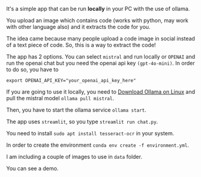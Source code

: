 It's a simple app that can be run **locally** in your PC with the use of ollama.



You upload an image which contains code (works with python, may work with other language also) and it extracts the code for you.



The idea came because many people upload a code image in social instead of a text piece of code. So, this is a way to extract the code!



The app has 2 options. You can select `mistral` and run locally or `OPENAI` and run the openai chat but you need the openai api key `(gpt-4o-mini)`. In order to do so, you have to

`export OPENAI_API_KEY="your_openai_api_key_here"`



If you are going to use it locally, you need to [Download Ollama on Linux](https://ollama.com/download) and pull the mistral model `ollama pull mistral`.



Then, you have to start the ollama service `ollama start`.



The app uses `streamlit`, so you type `streamlit run chat.py`.



You need to install `sudo apt install tesseract-ocr` in your system.



In order to create the environment `conda env create -f environment.yml`.



I am including a couple of images to use in `data` folder.



You can see a demo.
